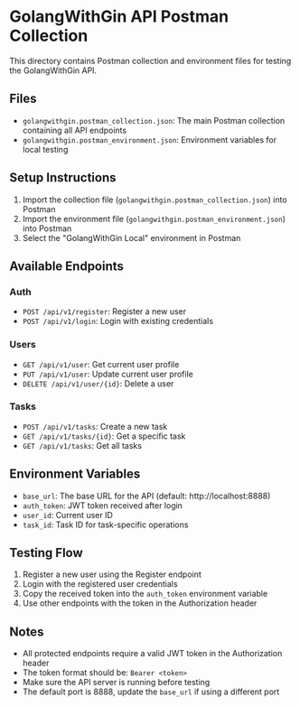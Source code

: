 # GolangWithGin API Postman Collection

This directory contains Postman collection and environment files for testing the GolangWithGin API.

## Files

- `golangwithgin.postman_collection.json`: The main Postman collection containing all API endpoints
- `golangwithgin.postman_environment.json`: Environment variables for local testing

## Setup Instructions

1. Import the collection file (`golangwithgin.postman_collection.json`) into Postman
2. Import the environment file (`golangwithgin.postman_environment.json`) into Postman
3. Select the "GolangWithGin Local" environment in Postman

## Available Endpoints

### Auth

- `POST /api/v1/register`: Register a new user
- `POST /api/v1/login`: Login with existing credentials

### Users

- `GET /api/v1/user`: Get current user profile
- `PUT /api/v1/user`: Update current user profile
- `DELETE /api/v1/user/{id}`: Delete a user

### Tasks

- `POST /api/v1/tasks`: Create a new task
- `GET /api/v1/tasks/{id}`: Get a specific task
- `GET /api/v1/tasks`: Get all tasks

## Environment Variables

- `base_url`: The base URL for the API (default: http://localhost:8888)
- `auth_token`: JWT token received after login
- `user_id`: Current user ID
- `task_id`: Task ID for task-specific operations

## Testing Flow

1. Register a new user using the Register endpoint
2. Login with the registered user credentials
3. Copy the received token into the `auth_token` environment variable
4. Use other endpoints with the token in the Authorization header

## Notes

- All protected endpoints require a valid JWT token in the Authorization header
- The token format should be: `Bearer <token>`
- Make sure the API server is running before testing
- The default port is 8888, update the `base_url` if using a different port
